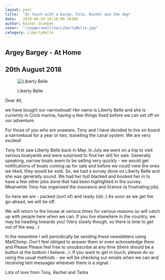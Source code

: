 ```yaml
---
layout: post
title:  "In Touch with a barge, Pole, Rachel and the dog"
date:   2018-08-20 19:58:00 +0100
author: Rachel Glombek
cover:  "/image/small/nw/LibertyBelle.jpg"
category: LibertyBelle
---
```


<h2>Argey Bargey - At Home</h2>

<h2>20th August 2018</h2>

<figure>
 <img src="{{site.baseurl}}/image/small/nw/LibertyBelle.jpg" alt="Liberty Belle">
 <figcaption>
 <p>Liberty Belle</p>
 </figcaption>
</figure>

<p>Dear All,</p>
<p>we have bought our narrowboat! Her name is Liberty Belle and she is currently in Crick marina, having a few things fixed before we can set off on our adventure.</p>

<p>For those of you who are unaware, Tony and I have decided to live on board a narrowboat for a year or two, travelling the canal system. We are very excited!</p>

<p>Tony first saw Liberty Belle back in May. In July we went on a trip to visit various boatyards and were surprised to find her still for sale. Generally speaking, narrow boats seem to be selling very quickly - we would get notifications of boats coming up for sale and before we could view the ones we liked, they would be sold. So, we had a survey done on Liberty Belle and she was generally sound. We had her hull blacked and booked her in to have a few other jobs done that had been highlighted in the survey. Meanwhile Tony has organised the insurance and licence (a frustrating job).</p>

<p>So here we are - packed (sort of) and ready (ish..) As soon as we get the go-ahead, we will be off.</p>

<p>We will return to the house at various times for various reasons so will catch up with people here when we can. If you live elsewhere in the country, we may be heading towards you! (Very slowly though, so there is time to get out of the way...)</p>

<p>In the meantime I will periodically be sending these newsletters using MailChimp. Don't feel obliged to answer them or even acknowledge them and Please Please feel free to unsubscribe at any time (there should be a button at the bottom I believe...). If you want to get in touch, please do so using the usual methods - we will be checking our emails when we can and receiving text messages wherever there is a signal.</p>

<p>Lots of love from Tony, Rachel and Tarka</p>
